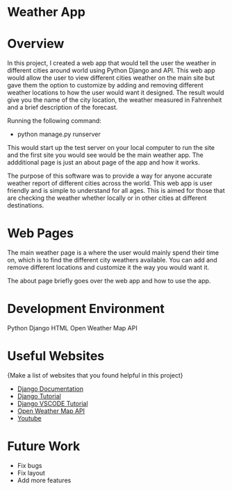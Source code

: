 # Weather App

# Overview

In this project, I created a web app that would tell the user the weather in different cities around world using Python Django and API. This web app would allow the user to view different cities weather on the main site but gave them the option to customize by adding and removing different weather locations to how the user would want it designed. The result would give you the name of the city location, the weather measured in Fahrenheit and a brief description of the forecast. 

Running the following command:

- python manage.py runserver

This would start up the test server on your local computer to run the site and the first site you would see would be the main weather app. The addditional page is just an about page of the app and how it works. 

The purpose of this software was to provide a way for anyone accurate weather report of different cities across the world. This web app is user friendly and is simple to understand for all ages. This is aimed for those that are checking the weather whether locally or in other cities at different destinations.


# Web Pages

The main weather page is a where the user would mainly spend their time on, which is to find the different city weathers available. You can add and remove different locations and customize it the way you would want it. 

The about page briefly goes over the web app and how to use the app. 

# Development Environment

Python 
Django
HTML
Open Weather Map API 

# Useful Websites

{Make a list of websites that you found helpful in this project}
* [Django Documentation](https://docs.djangoproject.com/en/3.0/contents/)
* [Django Tutorial](https://www.tutorialspoint.com/django/index.htm)
* [Django VSCODE Tutorial](https://code.visualstudio.com/docs/python/tutorial-django)
* [Open Weather Map API](https://openweathermap.org/)
* [Youtube](https://youtube.com)

# Future Work

* Fix bugs
* Fix layout
* Add more features
